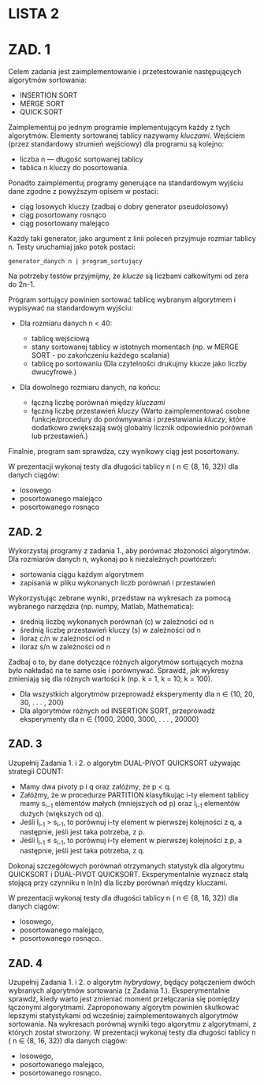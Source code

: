 # LISTA 2
# ZAD. 1
Celem zadania jest zaimplementowanie i przetestowanie następujących
algorytmów sortowania:
- INSERTION SORT
- MERGE SORT
- QUICK SORT

Zaimplementuj po jednym programie implementującym każdy z tych algorytmów.
Elementy sortowanej tablicy nazywamy *kluczami*.
Wejściem (przez standardowy strumień wejściowy) dla programu są kolejno:
- liczba n — długość sortowanej tablicy
- tablica n kluczy do posortowania.

Ponadto zaimplementuj programy generujące na standardowym wyjściu dane zgodne z
powyższym opisem w postaci:
- ciąg losowych kluczy (zadbaj o dobry generator pseudolosowy)
- ciąg posortowany rosnąco
- ciąg posortowany malejąco

Każdy taki generator, jako argument z linii poleceń przyjmuje rozmiar tablicy n.
Testy uruchamiaj jako potok postaci: 
```
generator_danych n | program_sortujący
```
Na potrzeby testów przyjmijmy, że *klucze* są liczbami całkowitymi od zera do 2n-1.

Program sortujący powinien sortować tablicę wybranym algorytmem i wypisywać na
standardowym wyjściu:
- Dla rozmiaru danych n < 40:
  - tablicę wejściową
  - stany sortowanej tablicy w istotnych momentach (np. w MERGE SORT - po zakończeniu każdego scalania)
  - tablicę po sortowaniu
    (Dla czytelności drukujmy klucze jako liczby dwucyfrowe.)

- Dla dowolnego rozmiaru danych, na końcu:
  - łączną liczbę porównań między *kluczami*
  - łączną liczbę przestawień *kluczy*
(Warto zaimplementować osobne funkcje/procedury do porównywania i
przestawiania *kluczy*, które dodatkowo zwiększają swój globalny licznik
odpowiednio porównań lub przestawień.)

Finalnie, program sam sprawdza, czy wynikowy ciąg jest posortowany.

W prezentacji wykonaj testy dla długości tablicy n ( n ∈ {8, 16, 32}) dla danych ciągów:
- losowego
- posortowanego malejąco
- posortowanego rosnąco

## ZAD. 2
Wykorzystaj programy z zadania 1., aby porównać złożoności algorytmów.
Dla rozmiarów danych n, wykonaj po k niezależnych powtórzeń:
- sortowania ciągu każdym algorytmem
- zapisania w pliku wykonanych liczb porównań i przestawień

Wykorzystując zebrane wyniki, przedstaw na wykresach za pomocą wybranego narzędzia
(np. numpy, Matlab, Mathematica):
- średnią liczbę wykonanych porównań (c) w zależności od n
- średnią liczbę przestawień kluczy (s) w zależności od n
- iloraz c/n w zależności od n
- iloraz s/n w zależności od n

Zadbaj o to, by dane dotyczące różnych algorytmów sortujących można było nakładać na te
same osie i porównywać.
Sprawdź, jak wykresy zmieniają się dla różnych wartości k (np. k = 1, k = 10, k = 100).
- Dla wszystkich algorytmów przeprowadź eksperymenty dla n ∈ {10, 20, 30, . . . ,
200}
- Dla algorytmów różnych od INSERTION SORT, przeprowadź eksperymenty dla n ∈
{1000, 2000, 3000, . . . , 20000}

## ZAD. 3
Uzupełnij Zadania 1. i 2. o algorytm DUAL-PIVOT QUICKSORT używając strategii COUNT:
- Mamy dwa pivoty p i q oraz załóżmy, że p < q.
- Załóżmy, że w procedurze PARTITION klasyfikując i-ty element tablicy mamy s<sub>i−1</sub>
elementów małych (mniejszych od p) oraz l<sub>i-1</sub> elementów dużych (większych od q).
- Jeśli l<sub>i-1</sub> > s<sub>i-1</sub>, to porównuj i-ty element w pierwszej kolejności z q, a następnie, jeśli
jest taka potrzeba, z p.
- Jeśli l<sub>i-1</sub> ≤ s<sub>i-1</sub>, to porównuj i-ty element w pierwszej kolejności z p, a następnie, jeśli jest taka potrzeba, z q.

Dokonaj szczegółowych porównań otrzymanych statystyk dla algorytmu QUICKSORT i
DUAL-PIVOT QUICKSORT. Eksperymentalnie wyznacz stałą stojącą przy czynniku n ln(n)
dla liczby porównań między kluczami.

W prezentacji wykonaj testy dla długości tablicy n ( n ∈ {8, 16, 32}) dla danych ciągów:
- losowego,
- posortowanego malejąco,
- posortowanego rosnąco.

## ZAD. 4
Uzupełnij Zadania 1. i 2. o algorytm *hybrydowy*, będący połączeniem dwóch wybranych
algorytmów sortowania (z Zadania 1.).
Eksperymentalnie sprawdź, kiedy warto jest zmieniać moment przełączania
się pomiędzy łączonymi algorytmami.
Zaproponowany algorytm powinien skutkować lepszymi statystykami od wcześniej
zaimplementowanych algorytmów sortowania.
Na wykresach porównaj wyniki tego algorytmu z algorytmami, z których został stworzony.
W prezentacji wykonaj testy dla długości tablicy n ( n ∈ {8, 16, 32}) dla danych ciągów:
- losowego,
- posortowanego malejąco,
- posortowanego rosnąco.
